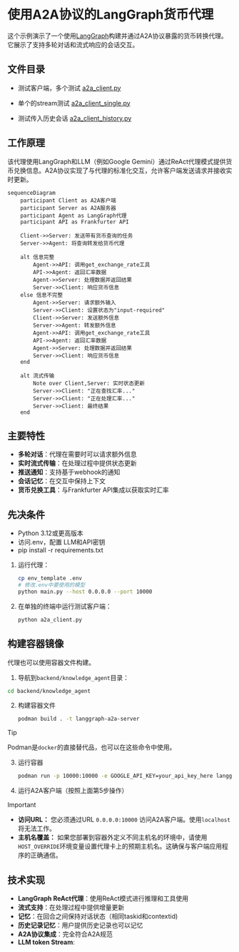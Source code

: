 # 使用A2A协议的LangGraph货币代理

这个示例演示了一个使用[LangGraph](https://langchain-ai.github.io/langgraph/)构建并通过A2A协议暴露的货币转换代理。它展示了支持多轮对话和流式响应的会话交互。

## 文件目录
* 测试客户端，多个测试
[a2a_client.py](a2a_client.py)

* 单个的stream测试
[a2a_client_single.py](a2a_client_single.py)

* 测试传入历史会话
[a2a_client_history.py](a2a_client_history.py)


## 工作原理

该代理使用LangGraph和LLM（例如Google Gemini）通过ReAct代理模式提供货币兑换信息。A2A协议实现了与代理的标准化交互，允许客户端发送请求并接收实时更新。

```mermaid
sequenceDiagram
    participant Client as A2A客户端
    participant Server as A2A服务器
    participant Agent as LangGraph代理
    participant API as Frankfurter API

    Client->>Server: 发送带有货币查询的任务
    Server->>Agent: 将查询转发给货币代理

    alt 信息完整
        Agent->>API: 调用get_exchange_rate工具
        API->>Agent: 返回汇率数据
        Agent->>Server: 处理数据并返回结果
        Server->>Client: 响应货币信息
    else 信息不完整
        Agent->>Server: 请求额外输入
        Server->>Client: 设置状态为"input-required"
        Client->>Server: 发送额外信息
        Server->>Agent: 转发额外信息
        Agent->>API: 调用get_exchange_rate工具
        API->>Agent: 返回汇率数据
        Agent->>Server: 处理数据并返回结果
        Server->>Client: 响应货币信息
    end

    alt 流式传输
        Note over Client,Server: 实时状态更新
        Server->>Client: "正在查找汇率..."
        Server->>Client: "正在处理汇率..."
        Server->>Client: 最终结果
    end
```


## 主要特性

- **多轮对话**：代理在需要时可以请求额外信息
- **实时流式传输**：在处理过程中提供状态更新
- **推送通知**：支持基于webhook的通知
- **会话记忆**：在交互中保持上下文
- **货币兑换工具**：与Frankfurter API集成以获取实时汇率

## 先决条件

- Python 3.12或更高版本
- 访问.env，配置 LLM和API密钥
- pip install -r requirements.txt


1. 运行代理：

   ```bash
   cp env_template .env
   # 修改.env中要使用的模型
   python main.py --host 0.0.0.0 --port 10000
   ```


2. 在单独的终端中运行测试客户端：

   ```bash
   python a2a_client.py
   ```


## 构建容器镜像

代理也可以使用容器文件构建。

1. 导航到`backend/knowledge_agent`目录：

  ```bash
  cd backend/knowledge_agent
  ```


2. 构建容器文件

    ```bash
    podman build . -t langgraph-a2a-server
    ```


> [!Tip]  
> Podman是`docker`的直接替代品，也可以在这些命令中使用。

3. 运行容器

    ```bash
    podman run -p 10000:10000 -e GOOGLE_API_KEY=your_api_key_here langgraph-a2a-server
    ```


4. 运行A2A客户端（按照上面第5步操作）

> [!Important]
> * **访问URL：** 您必须通过URL `0.0.0.0:10000` 访问A2A客户端。使用`localhost`将无法工作。
> * **主机名覆盖：** 如果您部署到容器外定义不同主机名的环境中，请使用`HOST_OVERRIDE`环境变量设置代理卡上的预期主机名。这确保与客户端应用程序的正确通信。

## 技术实现

- **LangGraph ReAct代理**：使用ReAct模式进行推理和工具使用
- **流式支持**：在处理过程中提供增量更新
- **记忆**：在回合之间保持对话状态（相同taskid和contextid)
- **历史记录记忆**：用户提供历史记录也可以记忆
- **A2A协议集成**：完全符合A2A规范
- **LLM token Stream**: 
